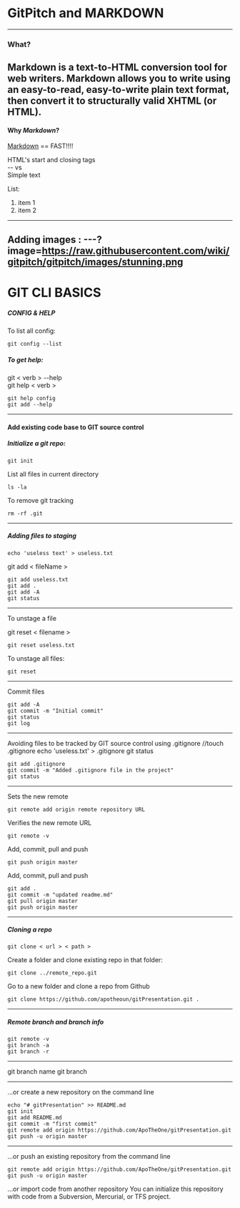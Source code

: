 # GitPitch and MARKDOWN
---
### What?
Markdown is a text-to-HTML conversion tool for web writers. Markdown allows you to write using an easy-to-read, easy-to-write plain text format, then convert it to structurally valid XHTML (or HTML).
---
#### Why **_Markdown_**?

[Markdown][1] == FAST!!!!

HTML's start and closing tags  
-- vs  
Simple text

List:

1.  item 1
2.  item 2

[1]: https://github.com/ApoTheOne/gitPresentation
---
Adding images :
---?image=https://raw.githubusercontent.com/wiki/gitpitch/gitpitch/images/stunning.png
---
# GIT CLI BASICS

##### CONFIG & HELP

To list all config:

```
git config --list
```

##### To get help:

git < verb > --help  
git help < verb >

```
git help config
git add --help
```

---

#### Add existing code base to GIT source control

##### Initialize a git repo:

```
git init
```

List all files in current directory

```
ls -la
```

To remove git tracking

```
rm -rf .git
```

---

##### Adding files to staging

```
echo 'useless text' > useless.txt
```

git add < fileName >

```
git add useless.txt
git add .
git add -A
git status
```

---

To unstage a file

git reset < filename >

```
git reset useless.txt
```

To unstage all files:

```
git reset
```

---

Commit files

```
git add -A
git commit -m "Initial commit"
git status
git log
```

---

Avoiding files to be tracked by GIT source control using .gitignore
//touch .gitignore
echo 'useless.txt' > .gitignore
git status

```
git add .gitignore
git commit -m "Added .gitignore file in the project"
git status
```

---

Sets the new remote

```
git remote add origin remote repository URL
```

Verifies the new remote URL

```
git remote -v
```

Add, commit, pull and push

```
git push origin master
```

Add, commit, pull and push

```
git add .
git commit -m "updated readme.md"
git pull origin master
git push origin master
```

---

##### Cloning a repo

```
git clone < url > < path >
```

Create a folder and clone existing repo in that folder:

```
git clone ../remote_repo.git
```

Go to a new folder and clone a repo from Github

```
git clone https://github.com/apotheoun/gitPresentation.git .
```

---

##### Remote branch and branch info

```
git remote -v
git branch -a
git branch -r
```

---

git branch name
git branch

---

…or create a new repository on the command line

```
echo "# gitPresentation" >> README.md
git init
git add README.md
git commit -m "first commit"
git remote add origin https://github.com/ApoTheOne/gitPresentation.git
git push -u origin master
```

---

…or push an existing repository from the command line

```
git remote add origin https://github.com/ApoTheOne/gitPresentation.git
git push -u origin master
```

…or import code from another repository
You can initialize this repository with code from a Subversion, Mercurial, or TFS project.
